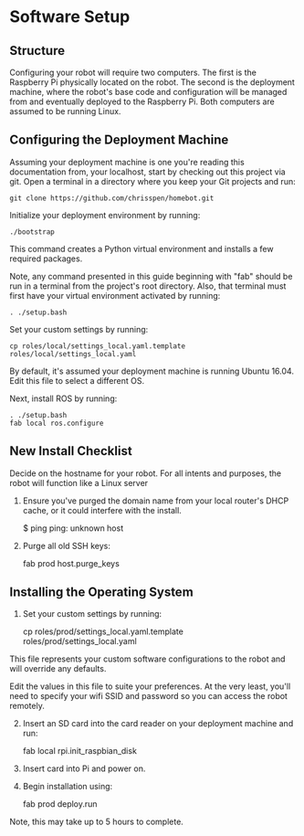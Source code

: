 Software Setup
==============

Structure
---------

Configuring your robot will require two computers. The first is the Raspberry Pi physically located on the robot. The second is the deployment machine, where the robot's base code and configuration will be managed from and eventually deployed to the Raspberry Pi. Both computers are assumed to be running Linux.

Configuring the Deployment Machine
----------------------------------

Assuming your deployment machine is one you're reading this documentation from, your localhost, start by checking out this project via git. Open a terminal in a directory where you keep your Git projects and run:

    git clone https://github.com/chrisspen/homebot.git

Initialize your deployment environment by running:

    ./bootstrap

This command creates a Python virtual environment and installs a few required packages.

Note, any command presented in this guide beginning with "fab" should be run in a terminal from the project's root directory. Also, that terminal must first have your virtual environment activated by running:

    . ./setup.bash

Set your custom settings by running:

    cp roles/local/settings_local.yaml.template roles/local/settings_local.yaml

By default, it's assumed your deployment machine is running Ubuntu 16.04. Edit this file to select a different OS.
    
Next, install ROS by running:

    . ./setup.bash
    fab local ros.configure

New Install Checklist
---------------------

Decide on the hostname for your robot. For all intents and purposes, the robot will function like a Linux server

1. Ensure you've purged the domain name from your local router's DHCP cache, or it could interfere with the install.

    $ ping <domain>
    ping: unknown host <domain>
    
2. Purge all old SSH keys:

     fab prod host.purge_keys

Installing the Operating System
-------------------------------

1. Set your custom settings by running:

    cp roles/prod/settings_local.yaml.template roles/prod/settings_local.yaml
    
This file represents your custom software configurations to the robot and will override any defaults.

Edit the values in this file to suite your preferences. At the very least, you'll need to specify your wifi SSID and password so you can access the robot remotely.

2. Insert an SD card into the card reader on your deployment machine and run:

    fab local rpi.init_raspbian_disk
    
3. Insert card into Pi and power on.

4. Begin installation using:

    fab prod deploy.run
    
Note, this may take up to 5 hours to complete.
